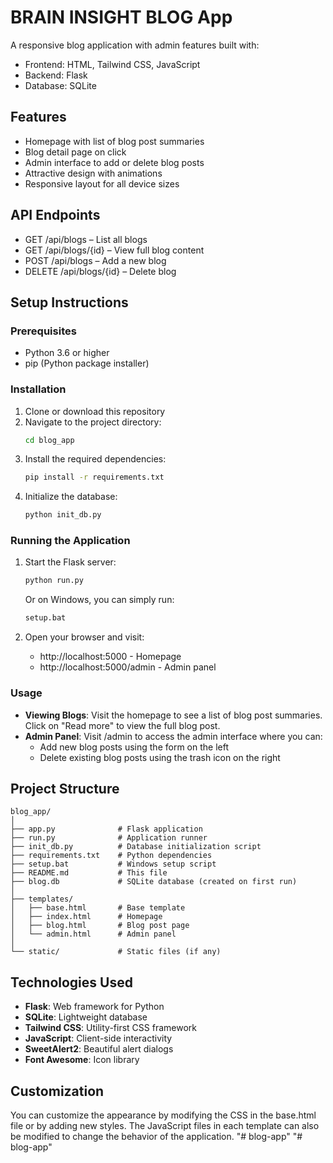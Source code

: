 # BRAIN INSIGHT BLOG App

A responsive blog application with admin features built with:
- Frontend: HTML, Tailwind CSS, JavaScript
- Backend: Flask
- Database: SQLite

## Features
- Homepage with list of blog post summaries
- Blog detail page on click
- Admin interface to add or delete blog posts
- Attractive design with animations
- Responsive layout for all device sizes

## API Endpoints
- GET /api/blogs – List all blogs
- GET /api/blogs/{id} – View full blog content
- POST /api/blogs – Add a new blog
- DELETE /api/blogs/{id} – Delete blog

## Setup Instructions

### Prerequisites
- Python 3.6 or higher
- pip (Python package installer)

### Installation

1. Clone or download this repository
2. Navigate to the project directory:
   ```bash
   cd blog_app
   ```
3. Install the required dependencies:
   ```bash
   pip install -r requirements.txt
   ```
4. Initialize the database:
   ```bash
   python init_db.py
   ```

### Running the Application

1. Start the Flask server:
   ```bash
   python run.py
   ```
   
   Or on Windows, you can simply run:
   ```bash
   setup.bat
   ```

2. Open your browser and visit:
   - http://localhost:5000 - Homepage
   - http://localhost:5000/admin - Admin panel

### Usage

- **Viewing Blogs**: Visit the homepage to see a list of blog post summaries. Click on "Read more" to view the full blog post.
- **Admin Panel**: Visit /admin to access the admin interface where you can:
  - Add new blog posts using the form on the left
  - Delete existing blog posts using the trash icon on the right

## Project Structure
```
blog_app/
│
├── app.py              # Flask application
├── run.py              # Application runner
├── init_db.py          # Database initialization script
├── requirements.txt    # Python dependencies
├── setup.bat           # Windows setup script
├── README.md           # This file
├── blog.db             # SQLite database (created on first run)
│
├── templates/
│   ├── base.html       # Base template
│   ├── index.html      # Homepage
│   ├── blog.html       # Blog post page
│   └── admin.html      # Admin panel
│
└── static/             # Static files (if any)
```

## Technologies Used
- **Flask**: Web framework for Python
- **SQLite**: Lightweight database
- **Tailwind CSS**: Utility-first CSS framework
- **JavaScript**: Client-side interactivity
- **SweetAlert2**: Beautiful alert dialogs
- **Font Awesome**: Icon library

## Customization
You can customize the appearance by modifying the CSS in the base.html file or by adding new styles. The JavaScript files in each template can also be modified to change the behavior of the application.
"# blog-app" 
"# blog-app" 
